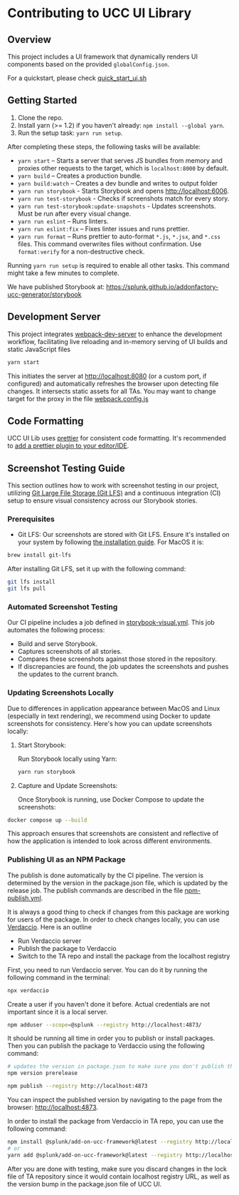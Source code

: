 # Contributing to UCC UI Library

## Overview

This project includes a UI framework that dynamically renders UI components based on the provided `globalConfig.json`.

For a quickstart, please check [quick_start_ui.sh](../scripts/quick_start_ui.sh)

## Getting Started

1. Clone the repo.
1. Install yarn (>= 1.2) if you haven't already: `npm install --global yarn`.
1. Run the setup task: `yarn run setup`.

After completing these steps, the following tasks will be available:

* `yarn start` – Starts a server that serves JS bundles from memory and proxies other requests to the target, which is `localhost:8000` by default.
* `yarn build` – Creates a production bundle.
* `yarn build:watch` – Creates a dev bundle and writes to output folder
* `yarn run storybook` - Starts Storybook and opens <http://localhost:6006>.
* `yarn run test-storybook` - Checks if screenshots match for every story.
* `yarn run test-storybook:update-snapshots` - Updates screenshots. Must be run after every visual change.
* `yarn run eslint` – Runs linters.
* `yarn run eslint:fix` – Fixes linter issues and runs prettier.
* `yarn run format` – Runs prettier to auto-format `*.js`, `*.jsx`, and `*.css` files. This command overwrites files without confirmation. Use `format:verify` for a non-destructive check.

Running `yarn run setup` is required to enable all other tasks. This command might take a few minutes to complete.

We have published Storybook at: <https://splunk.github.io/addonfactory-ucc-generator/storybook>

## Development Server

This project integrates [webpack-dev-server](https://webpack.js.org/configuration/dev-server/) to enhance the development workflow, facilitating live reloading and in-memory serving of UI builds and static JavaScript files

```bash
yarn start
```

This initiates the server at <http://localhost:8080> (or a custom port, if configured) and automatically refreshes the browser upon detecting file changes. It intersects static assets for all TAs. You may want to change target for the proxy in the file [webpack.config.js](webpack.config.js)

## Code Formatting

UCC UI Lib uses [prettier](https://github.com/prettier/prettier) for consistent code formatting. It's recommended to [add a prettier plugin to your editor/IDE](https://github.com/prettier/prettier#editor-integration).

## Screenshot Testing Guide

This section outlines how to work with screenshot testing in our project, utilizing [Git Large File Storage (Git LFS)](https://git-lfs.com/) and a continuous integration (CI) setup to ensure visual consistency across our Storybook stories.

### Prerequisites

* Git LFS: Our screenshots are stored with Git LFS. Ensure it's installed on your system by following [the installation guide](https://github.com/git-lfs/git-lfs#installing). For MacOS it is:

```bash
brew install git-lfs
```

After installing Git LFS, set it up with the following command:

```bash
git lfs install
git lfs pull
```

### Automated Screenshot Testing

Our CI pipeline includes a job defined in [storybook-visual.yml](../.github/workflows/storybook-visual.yml). This job automates the following process:

* Build and serve Storybook.
* Captures screenshots of all stories.
* Compares these screenshots against those stored in the repository.
* If discrepancies are found, the job updates the screenshots and pushes the updates to the current branch.

### Updating Screenshots Locally

Due to differences in application appearance between MacOS and Linux (especially in text rendering), we recommend using Docker to update screenshots for consistency. Here's how you can update screenshots locally:

1. Start Storybook:

    Run Storybook locally using Yarn:

    ```bash
    yarn run storybook
    ```

1. Capture and Update Screenshots:

    Once Storybook is running, use Docker Compose to update the screenshots:

```bash
docker compose up --build
```

This approach ensures that screenshots are consistent and reflective of how the application is intended to look across different environments.

### Publishing UI as an NPM Package

The publish is done automatically by the CI pipeline. The version is determined by the version in the package.json file, which is updated by the release job. The publish commands are described in the file [npm-publish.yml](../.github/workflows/npm-publish.yml).

It is always a good thing to check if changes from this package are working for users of the package. In order to check changes locally, you can use [Verdaccio](https://github.com/verdaccio/verdaccio). Here is an outline

* Run Verdaccio server
* Publish the package to Verdaccio
* Switch to the TA repo and install the package from the localhost registry

First, you need to run Verdaccio server. You can do it by running the following command in the terminal:

```bash
npx verdaccio
```

Create a user if you haven't done it before. Actual credentials are not important since it is a local server.

```bash
npm adduser --scope=@splunk --registry http://localhost:4873/
```

It should be running all time in order you to publish or install packages. Then you can publish the package to Verdaccio using the following command:

```bash
# updates the version in package.json to make sure you don't publish the same version
npm version prerelease

npm publish --registry http://localhost:4873
```

You can inspect the published version by navigating to the page from the browser: <http://localhost:4873>.

In order to install the package from Verdaccio in TA repo, you can use the following command:

```bash
npm install @splunk/add-on-ucc-framework@latest --registry http://localhost:4873
# or
yarn add @splunk/add-on-ucc-framework@latest --registry http://localhost:4873
```

After you are done with testing, make sure you discard changes in the lock file of TA repository since it would contain localhost registry URL, as well as the version bump in the package.json file of UCC UI.
